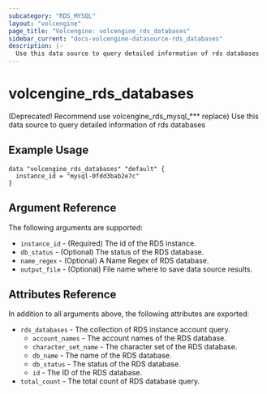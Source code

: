 ```yaml
---
subcategory: "RDS_MYSQL"
layout: "volcengine"
page_title: "Volcengine: volcengine_rds_databases"
sidebar_current: "docs-volcengine-datasource-rds_databases"
description: |-
  Use this data source to query detailed information of rds databases
---
```

# volcengine_rds_databases
(Deprecated! Recommend use volcengine_rds_mysql_*** replace) Use this data source to query detailed information of rds databases
## Example Usage
```hcl
data "volcengine_rds_databases" "default" {
  instance_id = "mysql-0fdd3bab2e7c"
}
```
## Argument Reference
The following arguments are supported:
* `instance_id` - (Required) The id of the RDS instance.
* `db_status` - (Optional) The status of the RDS database.
* `name_regex` - (Optional) A Name Regex of RDS database.
* `output_file` - (Optional) File name where to save data source results.

## Attributes Reference
In addition to all arguments above, the following attributes are exported:
* `rds_databases` - The collection of RDS instance account query.
    * `account_names` - The account names of the RDS database.
    * `character_set_name` - The character set of the RDS database.
    * `db_name` - The name of the RDS database.
    * `db_status` - The status of the RDS database.
    * `id` - The ID of the RDS database.
* `total_count` - The total count of RDS database query.


